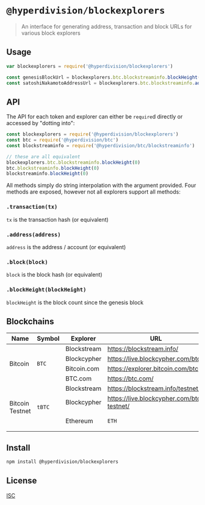 # `@hyperdivision/blockexplorers`

> An interface for generating address, transaction and block URLs for various block explorers

## Usage

```js
var blockexplorers = require('@hyperdivision/blockexplorers')

const genesisBlockUrl = blockexplorers.btc.blockstreaminfo.blockHeight(0)
const satoshiNakamotoAddressUrl = blockexplorers.btc.blockstreaminfo.address('1A1zP1eP5QGefi2DMPTfTL5SLmv7DivfNa')s
```

## API

The API for each token and explorer can either be `require`d directly or
accessed by "dotting into":

```js
const blockexplorers = require('@hyperdivision/blockexplorers')
const btc = require('@hyperdivision/btc')
const blockstreaminfo = require('@hyperdivision/btc/blockstreaminfo')

// these are all equivalent
blockexplorers.btc.blockstreaminfo.blockHeight(0)
btc.blockstreaminfo.blockHeight(0)
blockstreaminfo.blockHeight(0)
```

All methods simply do string interpolation with the argument provided.
Four methods are exposed, however not all explorers support all methods:

### `.transaction(tx)`

`tx` is the transaction hash (or equivalent)

### `.address(address)`

`address` is the address / account (or equivalent)

### `.block(block)`

`block` is the block hash (or equivalent)

### `.blockHeight(blockHeight)`

`blockHeight` is the block count since the genesis block

## Blockchains

<table>
  <thead>
    <th>Name</th>
    <th>Symbol</th>
    <th>Explorer</th>
    <th>URL</th>
    <th><code>.transaction()</code></th>
    <th><code>.address()</code></th>
    <th><code>.block()</code></th>
    <th><code>.blockHeight()</code></th>
  </thead>
  <tbody>
<!-- BTC -->
    <tr>
      <td rowspan=4>Bitcoin</td>
      <td rowspan=4><code>BTC</code></td>
      <td>Blockstream</td>
      <td><a href="https://blockstream.info/">https://blockstream.info/</a></td>
      <td>Yes</td>
      <td>Yes</td>
      <td>Yes</td>
      <td>Yes</td>
    </tr>
    <tr>
      <td>Blockcypher</td>
      <td><a href="https://live.blockcypher.com/btc/">https://live.blockcypher.com/btc/</a></td>
      <td>Yes</td>
      <td>Yes</td>
      <td>Yes</td>
      <td>Yes</td>
    </tr>
    <tr>
      <td>Bitcoin.com</td>
      <td><a href="https://explorer.bitcoin.com/btc">https://explorer.bitcoin.com/btc</a></td>
      <td>Yes</td>
      <td>Yes</td>
      <td>Yes</td>
      <td>Yes</td>
    </tr>
    <tr>
      <td>BTC.com</td>
      <td><a href="https://btc.com/">https://btc.com/</a></td>
      <td>Yes</td>
      <td>Yes</td>
      <td>Yes</td>
      <td>Yes</td>
    </tr>
<!-- tBTC -->    
    <tr>
      <td rowspan=4>Bitcoin Testnet</td>
      <td rowspan=4><code>tBTC</code></td>
      <td>Blockstream</td>
      <td><a href="https://blockstream.info/testnet/">https://blockstream.info/testnet/</a></td>
      <td>Yes</td>
      <td>Yes</td>
      <td>Yes</td>
      <td>Yes</td>
    </tr>
    <tr>
      <td>Blockcypher</td>
      <td><a href="https://live.blockcypher.com/btc-testnet/">https://live.blockcypher.com/btc-testnet/</a></td>
      <td>Yes</td>
      <td>Yes</td>
      <td>Yes</td>
      <td>Yes</td>
    </tr>
<!-- ETH -->
    <tr>
      <td rowspan=4>Ethereum</td>
      <td rowspan=4><code>ETH</code></td>
      <td>Etherscan</td>
      <td><a href="https://etherscan.io/">https://etherscan.io/</a></td>
      <td>Yes</td>
      <td>Yes</td>
      <td>Yes</td>
      <td>Yes</td>
    </tr>
    <tr>
      <td>Ethplorer</td>
      <td><a href="https://ethplorer.io/">https://ethplorer.io/</a></td>
      <td>Yes</td>
      <td>Yes</td>
      <td>No</td>
      <td>No</td>
    </tr>
  </tbody>
</table>

## Install

```sh
npm install @hyperdivision/blockexplorers
```

## License

[ISC](LICENSE)

